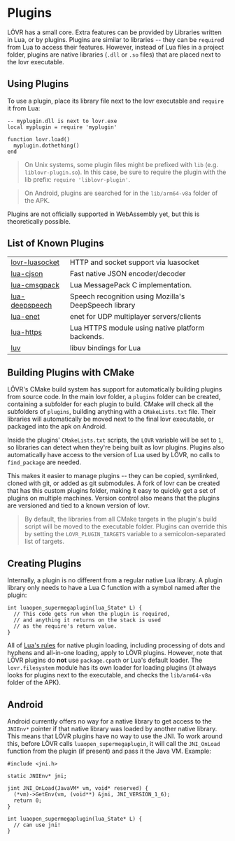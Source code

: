 Plugins
===

LÖVR has a small core.  Extra features can be provided by <a data-key="Libraries">Libraries</a>
written in Lua, or by plugins.  Plugins are similar to libraries -- they can be `require`d from Lua
to access their features.  However, instead of Lua files in a project folder, plugins are native
libraries (`.dll` or `.so` files) that are placed next to the lovr executable.

Using Plugins
---

To use a plugin, place its library file next to the lovr executable and `require` it from Lua:

    -- myplugin.dll is next to lovr.exe
    local myplugin = require 'myplugin'

    function lovr.load()
      myplugin.dothething()
    end

> On Unix systems, some plugin files might be prefixed with `lib` (e.g. `liblovr-plugin.so`).
> In this case, be sure to require the plugin with the lib prefix: `require 'liblovr-plugin'`.

> On Android, plugins are searched for in the `lib/arm64-v8a` folder of the APK.

Plugins are not officially supported in WebAssembly yet, but this is theoretically possible.

List of Known Plugins
---

<table>
  <tbody>
    <tr>
      <td><a href="https://github.com/brainrom/lovr-luasocket">lovr-luasocket</a></td>
      <td>HTTP and socket support via luasocket</td>
    </tr>
    <tr>
      <td><a href="https://github.com/bjornbytes/lua-cjson">lua-cjson</a></td>
      <td>Fast native JSON encoder/decoder</td>
    </tr>
    <tr>
      <td><a href="https://github.com/antirez/lua-cmsgpack">lua-cmsgpack</a></td>
      <td>Lua MessagePack C implementation.</td>
    </tr>
    <tr>
      <td><a href="https://github.com/bjornbytes/lua-deepspeech">lua-deepspeech</a></td>
      <td>Speech recognition using Mozilla's DeepSpeech library</td>
    </tr>
    <tr>
      <td><a href="https://github.com/bjornbytes/lua-enet">lua-enet</a></td>
      <td>enet for UDP multiplayer servers/clients</td>
    </tr>
    <tr>
      <td><a href="https://github.com/love2d/lua-https">lua-https</a></td>
      <td>Lua HTTPS module using native platform backends.</td>
    </tr>
    <tr>
      <td><a href="https://github.com/luvit/luv">luv</a></td>
      <td>libuv bindings for Lua</td>
    </tr>
  </tbody>
</table>

Building Plugins with CMake
---

LÖVR's CMake build system has support for automatically building plugins from source code.  In the
main lovr folder, a `plugins` folder can be created, containing a subfolder for each plugin to
build.  CMake will check all the subfolders of `plugins`, building anything with a `CMakeLists.txt`
file.  Their libraries will automatically be moved next to the final lovr executable, or packaged
into the apk on Android.

Inside the plugins' `CMakeLists.txt` scripts, the `LOVR` variable will be set to `1`, so libraries
can detect when they're being built as lovr plugins.  Plugins also automatically have access to the
version of Lua used by LÖVR, no calls to `find_package` are needed.

This makes it easier to manage plugins -- they can be copied, symlinked, cloned with git, or added
as git submodules.  A fork of lovr can be created that has this custom plugins folder, making it
easy to quickly get a set of plugins on multiple machines.  Version control also means that the
plugins are versioned and tied to a known version of lovr.

> By default, the libraries from all CMake targets in the plugin's build script will be moved
> to the executable folder.  Plugins can override this by setting the `LOVR_PLUGIN_TARGETS` variable
> to a semicolon-separated list of targets.

Creating Plugins
---

Internally, a plugin is no different from a regular native Lua library.  A plugin library only needs
to have a Lua C function with a symbol named after the plugin:

    int luaopen_supermegaplugin(lua_State* L) {
      // This code gets run when the plugin is required,
      // and anything it returns on the stack is used
      // as the require's return value.
    }

All of [Lua's rules](https://www.lua.org/manual/5.1/manual.html#pdf-package.loaders) for native
plugin loading, including processing of dots and hyphens and all-in-one loading, apply to LÖVR
plugins.  However, note that LÖVR plugins do **not** use `package.cpath` or Lua's default loader.
The `lovr.filesystem` module has its own loader for loading plugins (it always looks for plugins
next to the executable, and checks the `lib/arm64-v8a` folder of the APK).

Android
---

Android currently offers no way for a native library to get access to the `JNIEnv*` pointer if that
native library was loaded by another native library.  This means that LÖVR plugins have no way to
use the JNI.  To work around this, before LÖVR calls `luaopen_supermegaplugin`, it will call the
`JNI_OnLoad` function from the plugin (if present) and pass it the Java VM.  Example:

    #include <jni.h>

    static JNIEnv* jni;

    jint JNI_OnLoad(JavaVM* vm, void* reserved) {
      (*vm)->GetEnv(vm, (void**) &jni, JNI_VERSION_1_6);
      return 0;
    }

    int luaopen_supermegaplugin(lua_State* L) {
      // can use jni!
    }

